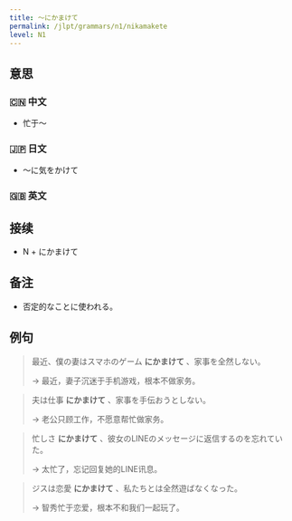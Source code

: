 ```yaml
---
title: 〜にかまけて
permalink: /jlpt/grammars/n1/nikamakete
level: N1
---
```


## 意思

### 🇨🇳 中文

- 忙于〜

### 🇯🇵 日文

- 〜に気をかけて

### 🇬🇧 英文


## 接续

- N + にかまけて

## 备注

- 否定的なことに使われる。

## 例句

> 最近、僕の妻はスマホのゲーム **にかまけて** 、家事を全然しない。
>
> → 最近，妻子沉迷于手机游戏，根本不做家务。

> 夫は仕事 **にかまけて** 、家事を手伝おうとしない。
>
> → 老公只顾工作，不愿意帮忙做家务。

> 忙しさ **にかまけて** 、彼女のLINEのメッセージに返信するのを忘れていた。
>
> → 太忙了，忘记回复她的LINE讯息。

> ジスは恋愛 **にかまけて** 、私たちとは全然遊ばなくなった。
>
> → 智秀忙于恋爱，根本不和我们一起玩了。


